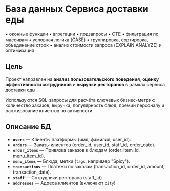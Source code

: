 # База данных Сервиса доставки еды
• оконные функции
• агрегации
• подзапросы
• CTE
• фильтрация по массивам
• условная логика (CASE)
• группировка, сортировка, объединение строк
• анализ стоимости запроса (EXPLAIN ANALYZE) и оптимизация

## Цель
Проект направлен на **анализ пользовательского поведения**, **оценку эффективности сотрудников** и **выручки ресторанов** в рамках сервиса доставки еды.

Используются SQL-запросы для расчёта ключевых бизнес-метрик: количество заказов, выручка, популярность блюд, премии персоналу и ранжирование клиентов по активности.

## Описание БД
- **`users`** — Клиенты платформы (имя, фамилия, user_id).
- **`orders`** — Заказы клиентов (order_id, user_id, staff_id, order_date).
- **`order_items`** — Привязка заказов к блюдам (order_item_id, menu_item_id).
- **`menu_items`** — Блюда, метки (`tags`, например "Spicy").
- **`transactions`** — Платежи по заказам (transaction_id, order_id, amount, transaction_date).
- **`staff`** — Сотрудники ресторана (staff_id).
- **`addresses`** — Адреса клиентов (включают `city`)
